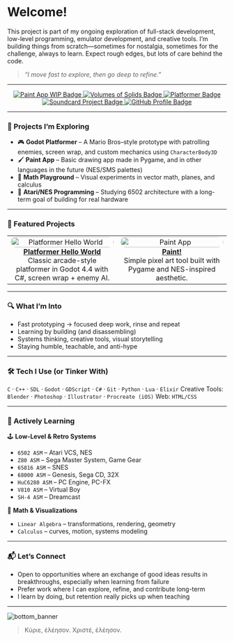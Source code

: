 # Welcome!

This project is part of my ongoing exploration of full-stack development, low-level programming, emulator development, and creative tools. I’m building things from scratch—sometimes for nostalgia, sometimes for the challenge, always to learn. Expect rough edges, but lots of care behind the code.

> *“I move fast to explore, then go deep to refine.”*

---

<!-- Badges -->
<p align="center">
  <a href="https://github.com/facbonum/paint">
    <img src="https://img.shields.io/badge/Paint!-blueviolet?style=for-the-badge&logo=godot-engine&logoColor=white" alt="Paint App WIP Badge" />
  </a>
  <a href="https://github.com/facbonum/volumesofsolids">
  <img src="https://img.shields.io/badge/Volumes_of_Solids-Math_Playground_for_Game_Physics-00c853?style=for-the-badge&logo=python&logoColor=white&labelColor=1a237e" alt="Volumes of Solids Badge" />
  </a>
  <a href="https://github.com/facbonum/platformerhelloworld">
    <img src="https://img.shields.io/badge/Platformer-Godot/C%23-brightgreen?style=for-the-badge&logo=godot-engine&logoColor=white" alt="Platformer Badge" />
  </a>
  <a href="https://github.com/facbonum/soundcard">
  <img src="https://img.shields.io/badge/Soundcard_Project-8--bit_audio_orchestration-ff6f00?style=for-the-badge&logo=soundcore&logoColor=white&labelColor=0d47a1" alt="Soundcard Project Badge" />
  </a>
  <a href="https://github.com/facbonum">
    <img src="https://img.shields.io/badge/Profile-facbonum-lightgrey?style=for-the-badge&logo=github" alt="GitHub Profile Badge" />
  </a>

</p>

---

### 🔧 Projects I’m Exploring

- 🎮 **Godot Platformer** – A Mario Bros–style prototype with patrolling enemies, screen wrap, and custom mechanics using `CharacterBody3D`
- 🖌️ **Paint App** – Basic drawing app made in Pygame, and in other languages in the future (NES/SMS palettes)
- 📐 **Math Playground** – Visual experiments in vector math, planes, and calculus
- 💾 **Atari/NES Programming** – Studying 6502 architecture with a long-term goal of building for real hardware

---

### 🧩 Featured Projects

<table>
  <tr>
    <td align="center" width="50%">
      <a href="https://github.com/facbonum/platformerhelloworld">
        <img src="https://github.com/facbonum/platformerhelloworld/raw/main/screenshots/demo.gif" alt="Platformer Hello World" style="border-radius:12px;" width="100%" />
        <br />
        <strong>Platformer Hello World</strong>
      </a>
      <br />
      Classic arcade-style platformer in Godot 4.4 with C#, screen wrap + enemy AI.
    </td>
    <td align="center" width="50%">
      <a href="https://github.com/facbonum/paint">
        <img src="https://github.com/user-attachments/assets/7728b626-e5fe-4114-b8a3-e0579506c849" alt="Paint App" style="border-radius:12px;" width="100%" />
        <br />
        <strong>Paint!</strong>
      </a>
      <br />
      Simple pixel art tool built with Pygame and NES-inspired aesthetic.
    </td>
  </tr>
</table>

---

### 🔍 What I’m Into

- Fast prototyping → focused deep work, rinse and repeat
- Learning by building (and disassembling)  
- Systems thinking, creative tools, visual storytelling  
- Staying humble, teachable, and anti-hype  

---

### 🛠️ Tech I Use (or Tinker With)

`C` · `C++` · `SDL` · `Godot` · `GDScript` · `C#` · `Git` · `Python` · `Lua` · `Elixir`
Creative Tools: `Blender` · `Photoshop` · `Illustrator` · `Procreate (iOS)`
Web: `HTML/CSS`

---

### 📘 Actively Learning

🕹️ **Low-Level & Retro Systems**  
- `6502 ASM` – Atari VCS, NES  
- `Z80 ASM` – Sega Master System, Game Gear  
- `65816 ASM` – SNES  
- `68000 ASM` – Genesis, Sega CD, 32X  
- `HuC6280 ASM` – PC Engine, PC-FX  
- `V810 ASM` – Virtual Boy  
- `SH-4 ASM` – Dreamcast

📐 **Math & Visualizations**  
- `Linear Algebra` – transformations, rendering, geometry  
- `Calculus` – curves, motion, systems modeling

---

### 📬 Let’s Connect

- Open to opportunities where an exchange of good ideas results in breakthroughs, especially when learning from failure
- Prefer work where I can explore, refine, and contribute long-term  
- I learn by doing, but retention really picks up when teaching

---
![bottom_banner](https://github.com/user-attachments/assets/5088fdc6-4a1e-4464-949b-2f30e3b101fe)

> Κύριε, ἐλέησον. Χριστέ, ἐλέησον.
